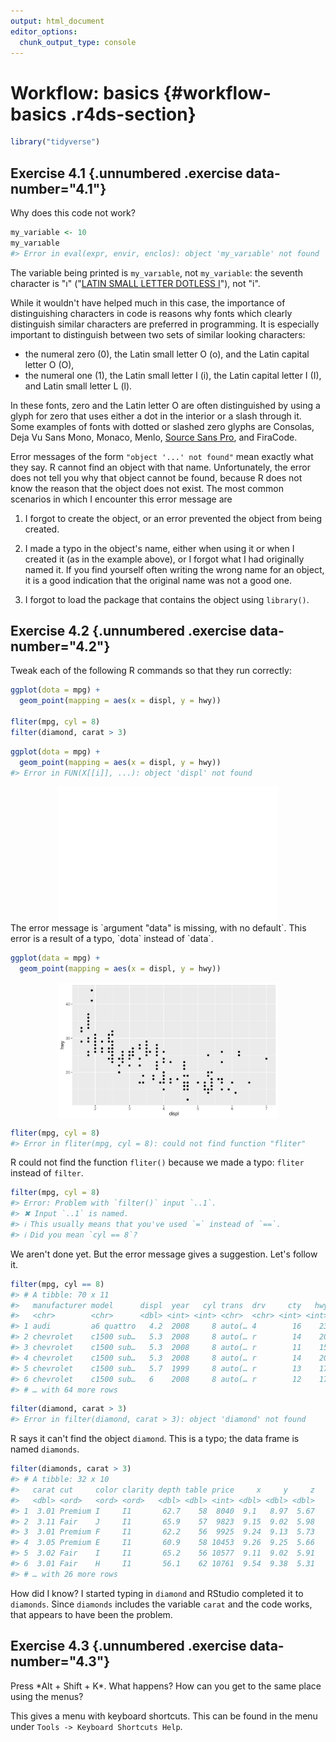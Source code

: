 ```yaml
---
output: html_document
editor_options:
  chunk_output_type: console
---
```

# Workflow: basics {#workflow-basics .r4ds-section}


```r
library("tidyverse")
```

## Exercise 4.1 {.unnumbered .exercise data-number="4.1"}

<div class="question">
Why does this code not work?

```r
my_variable <- 10
my_varıable
#> Error in eval(expr, envir, enclos): object 'my_varıable' not found
```
</div>

<div class="answer">

The variable being printed is `my_varıable`, not `my_variable`:
the seventh character is "ı" ("[LATIN SMALL LETTER DOTLESS I](https://en.wikipedia.org/wiki/Dotted_and_dotless_I)"), not "i".

While it wouldn't have helped much in this case, the importance of
distinguishing characters in code is reasons why fonts which clearly
distinguish similar characters are preferred in programming.
It is especially important to distinguish between two sets of similar looking characters:

-   the numeral zero (0), the Latin small letter O (o), and the Latin capital letter O (O),
-   the numeral one (1), the Latin small letter I (i), the Latin capital letter I (I), and Latin small letter L (l).

In these fonts, zero and the Latin letter O are often distinguished by using a glyph for zero that uses either a dot in the interior or a slash through it.
Some examples of fonts with dotted or slashed zero glyphs  are Consolas, Deja Vu Sans Mono, Monaco, Menlo, [Source Sans Pro](https://adobe-fonts.github.io/source-sans-pro/), and FiraCode.

Error messages of the form `"object '...' not found"` mean exactly what they say.
R cannot find an object with that name.
Unfortunately, the error does not tell you why that object cannot be found, because R does not know the reason that the object does not exist.
The most common scenarios in which I encounter this error message are

1.  I forgot to create the object, or an error prevented the object from being created.

1.  I made a typo in the object's name, either when using it or when I created it (as in the example above), or I forgot what I had originally named it.
    If you find yourself often writing the wrong name for an object,
    it is a good indication that the original name was not a good one.

1.  I forgot to load the package that contains the object using `library()`.

</div>

## Exercise 4.2 {.unnumbered .exercise data-number="4.2"}

<div class="question">

Tweak each of the following R commands so that they run correctly:


```r
ggplot(dota = mpg) + 
  geom_point(mapping = aes(x = displ, y = hwy))

fliter(mpg, cyl = 8)
filter(diamond, carat > 3)
```

</div>

<div class="answer">


```r
ggplot(dota = mpg) +
  geom_point(mapping = aes(x = displ, y = hwy))
#> Error in FUN(X[[i]], ...): object 'displ' not found
```

<img src="workflow-basics_files/figure-html/unnamed-chunk-4-1.png" width="70%" style="display: block; margin: auto;" />
The error message is `argument "data" is missing, with no default`.
This error is a result of a typo, `dota` instead of `data`.

```r
ggplot(data = mpg) +
  geom_point(mapping = aes(x = displ, y = hwy))
```

<img src="workflow-basics_files/figure-html/unnamed-chunk-5-1.png" width="70%" style="display: block; margin: auto;" />


```r
fliter(mpg, cyl = 8)
#> Error in fliter(mpg, cyl = 8): could not find function "fliter"
```

R could not find the function `fliter()` because we made a typo: `fliter` instead of `filter`.


```r
filter(mpg, cyl = 8)
#> Error: Problem with `filter()` input `..1`.
#> ✖ Input `..1` is named.
#> ℹ This usually means that you've used `=` instead of `==`.
#> ℹ Did you mean `cyl == 8`?
```

We aren't done yet. But the error message gives a suggestion. Let's follow it.


```r
filter(mpg, cyl == 8)
#> # A tibble: 70 x 11
#>   manufacturer model      displ  year   cyl trans  drv     cty   hwy fl    class
#>   <chr>        <chr>      <dbl> <int> <int> <chr>  <chr> <int> <int> <chr> <chr>
#> 1 audi         a6 quattro   4.2  2008     8 auto(… 4        16    23 p     mids…
#> 2 chevrolet    c1500 sub…   5.3  2008     8 auto(… r        14    20 r     suv  
#> 3 chevrolet    c1500 sub…   5.3  2008     8 auto(… r        11    15 e     suv  
#> 4 chevrolet    c1500 sub…   5.3  2008     8 auto(… r        14    20 r     suv  
#> 5 chevrolet    c1500 sub…   5.7  1999     8 auto(… r        13    17 r     suv  
#> 6 chevrolet    c1500 sub…   6    2008     8 auto(… r        12    17 r     suv  
#> # … with 64 more rows
```


```r
filter(diamond, carat > 3)
#> Error in filter(diamond, carat > 3): object 'diamond' not found
```

R says it can't find the object `diamond`.
This is a typo; the data frame is named `diamonds`.

```r
filter(diamonds, carat > 3)
#> # A tibble: 32 x 10
#>   carat cut     color clarity depth table price     x     y     z
#>   <dbl> <ord>   <ord> <ord>   <dbl> <dbl> <int> <dbl> <dbl> <dbl>
#> 1  3.01 Premium I     I1       62.7    58  8040  9.1   8.97  5.67
#> 2  3.11 Fair    J     I1       65.9    57  9823  9.15  9.02  5.98
#> 3  3.01 Premium F     I1       62.2    56  9925  9.24  9.13  5.73
#> 4  3.05 Premium E     I1       60.9    58 10453  9.26  9.25  5.66
#> 5  3.02 Fair    I     I1       65.2    56 10577  9.11  9.02  5.91
#> 6  3.01 Fair    H     I1       56.1    62 10761  9.54  9.38  5.31
#> # … with 26 more rows
```

How did I know? I started typing in `diamond` and RStudio completed it to `diamonds`.
Since `diamonds` includes the variable `carat` and the code works, that appears to have been the problem.

</div>

## Exercise 4.3 {.unnumbered .exercise data-number="4.3"}

<div class="question">
Press *Alt + Shift + K*. What happens? How can you get to the same place using the menus?
</div>

<div class="answer">

This gives a menu with keyboard shortcuts. This can be found in the menu under `Tools -> Keyboard Shortcuts Help`.

</div>
